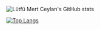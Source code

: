 ![Lütfü Mert Ceylan's GitHub stats](https://github-readme-stats.vercel.app/api?username=lutfumertceylan&show_icons=true&theme=material-palenight)

[![Top Langs](https://github-readme-stats.vercel.app/api/top-langs/?username=lutfumertceylan&layout=compact&theme=material-palenight)](https://github.com/anuraghazra/github-readme-stats)

